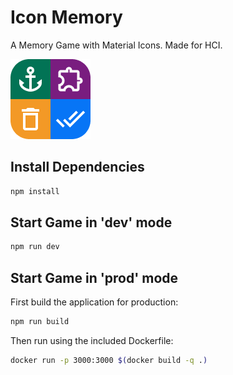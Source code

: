 # Icon Memory
A Memory Game with Material Icons.
Made for HCI.

![](Icon.png)

## Install Dependencies

```bash
npm install
```

## Start Game in 'dev' mode

```bash
npm run dev
```

## Start Game in 'prod' mode

First build the application for production:

```bash
npm run build
```

Then run using the included Dockerfile:

```bash
docker run -p 3000:3000 $(docker build -q .)
```
